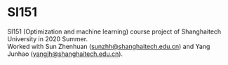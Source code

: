 # SI151
SI151 (Optimization and machine learning) course project of Shanghaitech University in 2020 Summer.  
Worked with Sun Zhenhuan (sunzhh@shanghaitech.edu.cn) and Yang Junhao (yangjh@shanghaitech.edu.cn).
